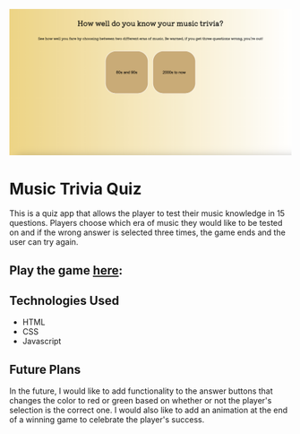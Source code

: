
![quiz game screenshot](images/quiz-game-screenshot.png)

# Music Trivia Quiz
This is a quiz app that allows the player to test their music knowledge in 15 questions. Players choose which era of music they would like to be tested on and if the wrong answer is selected three times, the game ends and the user can try again. 



## Play the game [here][quiz]: 

[quiz]: https://celisawalker.github.io/music-quiz-game-project/

## Technologies Used
* HTML
* CSS
* Javascript


## Future Plans 
In the future, I would like to add functionality to the answer buttons that changes the color to red or green based on whether or not the player's selection is the correct one. I would also like to add an animation at the end of a winning game to celebrate the player's success. 